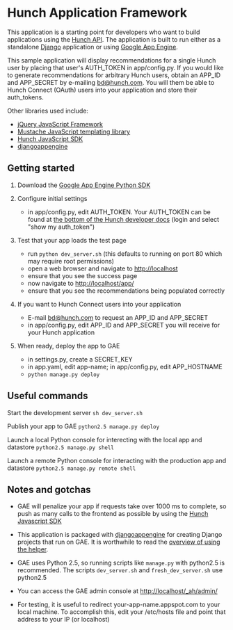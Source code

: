Hunch Application Framework
================================

This application is a starting point for developers who want to build
applications using the [Hunch API](http://hunch.com/developers/). The
application is built to run either as a standalone [Django](http://www.djangoproject.com/) application or using [Google App Engine](http://code.google.com/appengine/).

This sample application will display recommendations for a single
Hunch user by placing that user's AUTH_TOKEN in app/config.py. If you
would like to generate recommendations for arbitrary Hunch users,
obtain an APP_ID and APP_SECRET by e-mailing [bd@hunch.com](mailto:bd_hunch.com). You will
them be able to Hunch Connect (OAuth) users into your application and
store their auth_tokens.

Other libraries used include:

* [jQuery JavaScript Framework](http://jquery.com/)
* [Mustache JavaScript templating library](http://github.com/janl/mustache.js)
* [Hunch JavaScript SDK](http://hunch.com/developers/v1/resources/samples/)
* [djangoappengine](http://www.allbuttonspressed.com/projects/djangoappengine)


Getting started
---------------

1. Download the [Google App Engine Python SDK](http://code.google.com/appengine/downloads.html)

2. Configure initial settings
   * in app/config.py, edit AUTH_TOKEN. Your AUTH_TOKEN can be found at [the bottom of the Hunch developer docs](http://hunch.com/developers/v1/docs/) (login and select "show my auth_token")

3. Test that your app loads the test page
   * run `python dev_server.sh` (this defaults to running on port 80 which may require root permissions)
   * open a web browser and navigate to [http://localhost](http://localhost)
   * ensure that you see the success page
   * now navigate to [http://localhost/app/](http://localhost/app/)
   * ensure that you see the recommendations being populated correctly

4. If you want to Hunch Connect users into your application
   * E-mail [bd@hunch.com](mailto:bd_hunch.com) to request an APP_ID and APP_SECRET
   * in app/config.py, edit APP_ID and APP_SECRET you will receive for your Hunch application

5. When ready, deploy the app to GAE
   * in settings.py, create a SECRET_KEY
   * in app.yaml, edit app-name; in app/config.py, edit APP_HOSTNAME
   * `python manage.py deploy`


Useful commands
---------------

Start the development server
`sh dev_server.sh`

Publish your app to GAE
`python2.5 manage.py deploy`

Launch a local Python console for interecting with the local app and datastore
`python2.5 manage.py shell`

Launch a remote Python console for interacting with the production app and datastore
`python2.5 manage.py remote shell`


Notes and gotchas
-----------------

* GAE will penalize your app if requests take over 1000 ms to complete, so
push as many calls to the frontend as possible by using the
[Hunch Javascript SDK](http://hunch.com/media/js/hunch-api.js)

* This application is packaged with [djangoappengine](http://www.allbuttonspressed.com/projects/djangoappengine)
for creating Django projects that run on GAE. It is worthwhile to read the [overview of using the helper](http://code.google.com/appengine/articles/django-nonrel.html).

* GAE uses Python 2.5, so running scripts like `manage.py` with python2.5 is
recommended. The scripts `dev_server.sh` and `fresh_dev_server.sh` use python2.5

* You can access the GAE admin console at [http://localhost/_ah/admin/](http://localhost/_ah/admin/)

* For testing, it is useful to redirect your-app-name.appspot.com to your local machine.
To accomplish this, edit your /etc/hosts file and point that address to your IP (or localhost)
